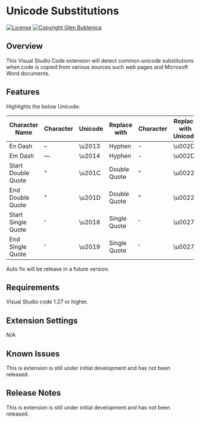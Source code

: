 # Unicode Substitutions

[![License](https://img.shields.io/badge/License-MIT-blue.svg)](https://opensource.org/licenses/MIT)
[![Copyright Glen Buktenica](https://img.shields.io/badge/Copyright-Glen_Buktenica-blue.svg)](http://buktenica.com)

## Overview

This Visual Studio Code extension will detect common unicode substitutions when code is copied from various sources such web pages and Microsoft Word documents.

## Features

Highlights the below Unicode:

| Character Name     | Character | Unicode | Replace with | Character | Replace with Unicode |
| ------------------ | --------- | ------- | ------------ | --------- | -------------------- |
| En Dash            | –         | \\u2013 | Hyphen       | -         | \\u002D              |
| Em Dash            | —         | \\u2014 | Hyphen       | -         | \\u002D              |
| Start Double Quote | “         | \\u201C | Double Quote | "         | \\u0022              |
| End Double Quote   | ”         | \\u201D | Double Quote | "         | \\u0022              |
| Start Single Quote | ‘         | \\u2018 | Single Quote | '         | \\u0027              |
| End Single Quote   | ’         | \\u2019 | Single Quote | '         | \\u0027              |

Auto fix will be release in a future version.

## Requirements

Visual Studio code 1.27 or higher.

## Extension Settings

N/A

## Known Issues

This is extension is still under initial development and has not been released.

## Release Notes

This is extension is still under initial development and has not been released.